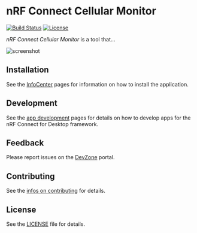 # nRF Connect Cellular Monitor

[![Build Status](https://dev.azure.com/NordicSemiconductor/Wayland/_apis/build/status/pc-nrfconnect-cellularmonitor?branchName=master)](https://dev.azure.com/NordicSemiconductor/Wayland/_build/latest?definitionId=65&branchName=master)
[![License](https://img.shields.io/badge/license-Modified%20BSD%20License-blue.svg)](LICENSE)

_nRF Connect Cellular Monitor_ is a tool that...

![screenshot](resources/screenshot.gif)

## Installation

See the
[InfoCenter](https://infocenter.nordicsemi.com/index.jsp?topic=%2Fstruct_nrftools%2Fstruct%2Fnrftools_nrfconnect.html)
pages for information on how to install the application.

## Development

See the
[app development](https://nordicsemiconductor.github.io/pc-nrfconnect-docs/)
pages for details on how to develop apps for the nRF Connect for Desktop
framework.

## Feedback

Please report issues on the [DevZone](https://devzone.nordicsemi.com) portal.

## Contributing

See the
[infos on contributing](https://nordicsemiconductor.github.io/pc-nrfconnect-docs/contributing)
for details.

## License

See the [LICENSE](LICENSE) file for details.
